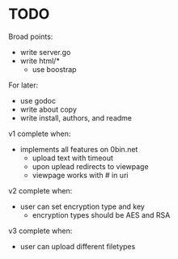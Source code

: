 # TODO


Broad points:

- write server.go
- write html/\*
    - use boostrap

For later:

- use godoc
- write about copy 
- write install, authors, and readme

v1 complete when:

- implements all features on 0bin.net
  - upload text with timeout
  - upon uplead redirects to viewpage
  - viewpage works with # in uri

v2 complete when:

- user can set encryption type and key
  - encryption types should be AES and RSA


v3 complete when:

- user can upload different filetypes
